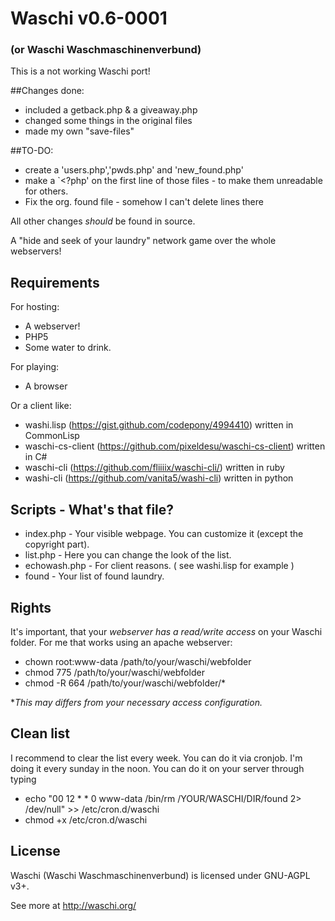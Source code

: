 # Waschi v0.6-0001
### (or Waschi Waschmaschinenverbund)
This is a not working Waschi port!

##Changes done:
- included a getback.php & a giveaway.php
- changed some things in the original files
- made my own "save-files"

##TO-DO:
- create a 'users.php','pwds.php' and 'new\_found.php'
- make a `<?php' on the first line of those files - to make them unreadable for others.
- Fix the org. found file - somehow I can't delete lines there

All other changes *should* be found in source. 

A "hide and seek of your laundry" network game over the whole webservers!

## Requirements
For hosting:
- A webserver!
- PHP5
- Some water to drink.

For playing:
- A browser

Or a client like:
- washi.lisp (https://gist.github.com/codepony/4994410) written in CommonLisp
- waschi-cs-client (https://github.com/pixeldesu/waschi-cs-client) written in C#
- waschi-cli (https://github.com/fliiiix/waschi-cli/) written in ruby
- washi-cli (https://github.com/vanita5/washi-cli) written in python

## Scripts - What's that file?
- index.php - Your visible webpage. You can customize it (except the copyright part).
- list.php - Here you can change the look of the list.
- echowash.php - For client reasons. ( see washi.lisp for example )
- found - Your list of found laundry. 



## Rights
It's important, that your *webserver has a read/write access* on your Waschi folder.
For me that works using an apache webserver:


- chown root:www-data /path/to/your/waschi/webfolder
- chmod 775 /path/to/your/waschi/webfolder
- chmod -R 664 /path/to/your/waschi/webfolder/*


**This may differs from your necessary access configuration.*


## Clean list
I recommend to clear the list every week. You can do it via cronjob. I'm doing it every sunday in the noon.
You can do it on your server through typing 
- echo "00 12 * * 0 www-data /bin/rm /YOUR/WASCHI/DIR/found 2> /dev/null" >> /etc/cron.d/waschi
- chmod +x /etc/cron.d/waschi


## License
Waschi (Waschi Waschmaschinenverbund) is licensed under GNU-AGPL v3+.


See more at http://waschi.org/
